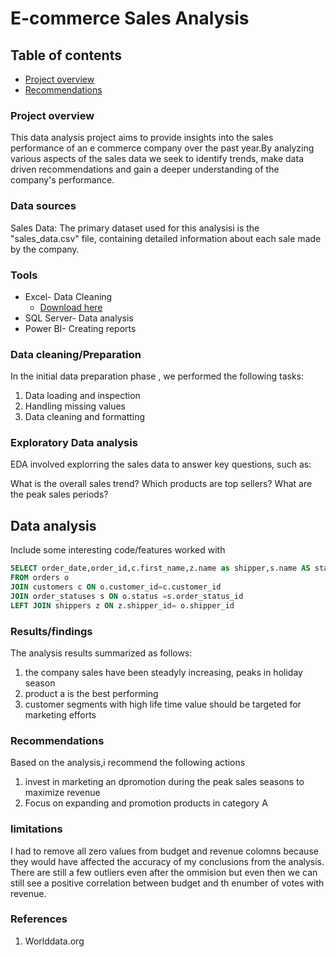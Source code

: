 # E-commerce Sales Analysis

## Table of contents
- [Project overview](#project-overview)
- [Recommendations](#recommendations)

### Project overview
This data analysis project aims to provide insights into the sales performance of an e commerce company over the past year.By analyzing various aspects of the sales data we seek to identify trends, make data driven recommendations and gain a deeper understanding of the company's performance.

### Data sources
Sales Data: The primary dataset used for this analysisi is the "sales_data.csv" file, containing detailed information about each sale made by the company.

### Tools
- Excel- Data Cleaning
  - [Download here](https://microsoft.com)
- SQL Server- Data analysis
- Power BI- Creating reports

### Data cleaning/Preparation
In the initial data preparation phase , we performed the following tasks:
1. Data loading and inspection
2. Handling missing values
3. Data cleaning and formatting

### Exploratory Data analysis
EDA involved explorring the sales data to answer key questions, such as:

What is the overall sales trend?
Which products are top sellers?
What are the peak sales periods?

## Data analysis
Include some interesting code/features worked with
```sql
SELECT order_date,order_id,c.first_name,z.name as shipper,s.name AS status
FROM orders o
JOIN customers c ON o.customer_id=c.customer_id
JOIN order_statuses s ON o.status =s.order_status_id
LEFT JOIN shippers z ON z.shipper_id= o.shipper_id
```

### Results/findings
The analysis results summarized as follows:
1. the company sales have been steadyly increasing, peaks in holiday season
2. product a is the best performing
3. customer segments with high life time value should be targeted for marketing efforts

### Recommendations
Based on the analysis,i recommend the following actions
1. invest in marketing an dpromotion during the peak sales seasons to maximize revenue
2. Focus on expanding and promotion products in category A

### limitations 
I had to remove all zero values from budget and revenue colomns because they would have affected the accuracy of my conclusions from the analysis. There are still a few outliers even after the ommision but even then we can still see a positive correlation between budget and th enumber of votes with revenue.

### References
1. Worlddata.org
   






   

